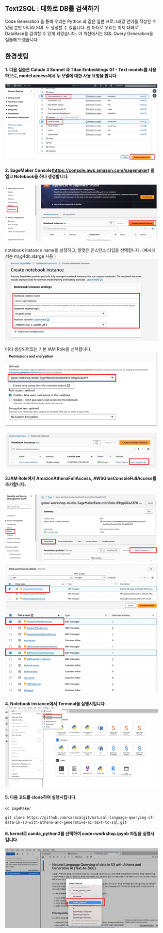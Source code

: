 ## Text2SQL : 대화로 DB를 검색하기
 
Code Generation 을 통해 우리는 Python 과 같은 일반 프로그래밍 언어를 작성할 수 있을 뿐만 아니라 SQL 도 생성할 수 있습니다. 한 마디로 우리는 이제 대화로 DataBase를 검색할 수 있게 되었습니다. 이 섹션에서는  SQL Query Generation을 실습해 보겠습니다.




## 환경셋팅 

#### 1. 다음 실습은 Calude 3 Sonnet 과 Titan Embeddings G1 - Text models를 사용하므로, model access에서 두 모델에 대한 사용 요청을 합니다. 
![alt text](images/35830B02-44F6-4F2B-A180-3F71A112673A.jpeg)



#### 2. SageMaker Console(https://console.aws.amazon.com/sagemaker) 을 열고 Notebook을 하나 생성합니다. 
![alt text](images/C470224F-B696-4C80-AD05-71C8944CDCAB.jpeg)

notebook instance name을 설정하고, 알맞은 인스턴스 타입을 선택합니다. (예시에서는 ml.g4dn.xlarge 사용 )
![alt text](images/F7004C1C-D767-4919-AE99-ACADA13E3BDB.jpeg)

미리 생성되어있는 기본 IAM Role을 선택합니다.
![alt text](images/636E38A9-49AE-4641-B8CA-40861918DF09.jpeg)

![alt text](images/0F18DB70-E9BD-4685-9D2B-EA5407967521_4_5005_c.jpeg)



#### 3.IAM Role에서 AmazonAthenaFullAccess, AWSGlueConsoleFullAccess를 추가합니다. 
![alt text](images/CE36D6E7-4BEF-475D-B1BC-62A8EA3B09D6.jpeg)
![alt text](images/5359E412-190A-459A-9E34-E9E04A645E95.jpeg)
![alt text](images/68043480-450B-4728-81E9-EB806B746DA5.jpeg)


#### 4. Notebook Instance에서 Terminal을 실행시킵니다.  ![alt text](images/launch-terminal.png)

#### 5. 다음 코드를 clone하여 실행시킵니다. 

```
cd SageMaker
```

```
git clone https://github.com/caracalgit/natural-language-querying-of-data-in-s3-with-athena-and-generative-ai-text-to-sql.git
```

#### 6.  kernel로 conda_python3를 선택하여 code>workshop.ipynb 파일을 실행시킵니다.

![alt text](images/E6D6B614-C819-4C6B-9499-6FD2130C2419.jpeg)




